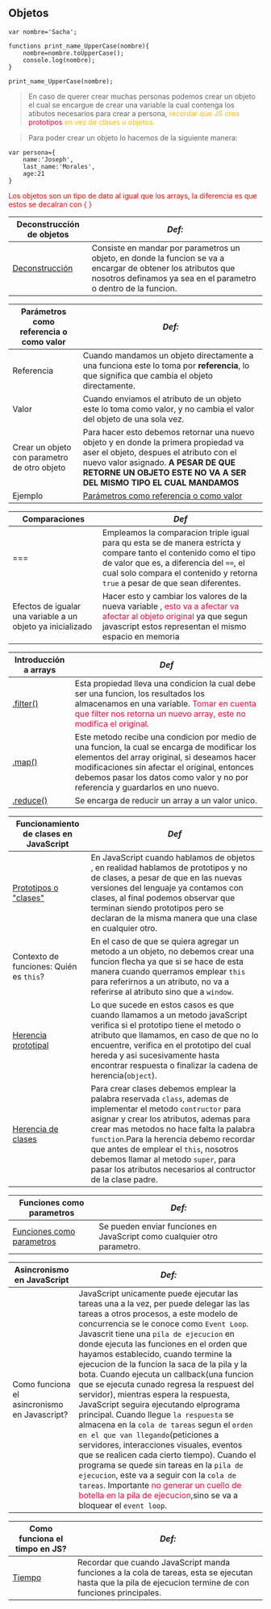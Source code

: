 Objetos
-------  
```
var nombre='Sacha';

functions print_name_UpperCase(nombre){
    nombre=nombre.toUpperCase();
    console.log(nombre);
}

print_name_UpperCase(nombre);
```
> En caso de querer crear muchas personas podemos crear un objeto el cual se encargue de crear una variable la  cual contenga los atibutos necesarios para crear a persona,<span style="color:#fcba03"> recordar que JS crea <span style="color:#fc0339">prototipos</span> en vez de clases u objetos.</span>

>  Para poder crear  un objeto lo hacemos de la siguiente manera:
```
var persona={
    name:'Joseph',
    last_name:'Morales',
    age:21
}
```
<p style="color:red">Los objetos son un tipo de dato al igual que los arrays,  la diferencia es que estos se  decalran con { }</p>


Deconstrucción de objetos | *Def:*
-----|------
[Deconstrucción](objetos.js) | Consiste en mandar por parametros un objeto, en donde la funcion se va a encargar de obtener los atributos que nosotros definamos ya sea en el parametro o dentro de la funcion.

Parámetros como referencia o como valor | *Def:*
-----|------
Referencia | Cuando mandamos un objeto directamente a una funciona este lo toma por **referencia**, lo que significa que cambia el objeto directamente.
Valor      | Cuando enviamos el atributo de un objeto este lo toma como valor, y no cambia el valor del objeto de una sola vez.
Crear un objeto con parametro de otro objeto| Para hacer esto debemos retornar una nuevo objeto y en donde la primera propiedad va aser el objeto, despues el atributo con el nuevo valor asignado. **A PESAR DE QUE RETORNE UN OBJETO ESTE NO VA A SER DEL MISMO TIPO EL CUAL MANDAMOS** 
Ejemplo|[Parámetros como referencia o como valor](Parametros_referencia_valor.js)

Comparaciones| *Def*
--------------|----
=== | Empleamos la comparacion triple igual para qu esta se de manera estricta y compare tanto el contenido como el tipo de valor que es, a diferencia del `==`, el cual solo compara el contenido y retorna `true` a pesar de que sean diferentes.
Efectos de igualar una variable a un objeto ya inicializado | Hacer esto  y cambiar los valores  de la nueva variable , <span style="color:#fc0339" >esto va a afectar va  afectar al objeto original</span> ya que segun javascript estos representan el mismo espacio en memoria

Introducción a arrays | *Def*
----|------
[.filter()](filter.js) | Esta propiedad lleva una condicion la cual debe ser una funcion, los resultados los almacenamos en una variable. <span style="color:#fc0339" >Tomar en cuenta que filter nos retorna un nuevo array, este no modifica el original</span>.
[.map()](map.js)| Este metodo recibe una condicion por medio de una funcion, la cual se encarga de modificar los elementos del array original, si deseamos hacer modificaciones sin afectar el original, entonces debemos pasar los datos como valor y no por referencia  y guardarlos en uno nuevo.
[.reduce()](reduce.js)| Se encarga de reducir un array a un valor unico.

Funcionamiento de clases en JavaScript| *Def*
----|---
[Prototipos o "clases"](clasesJavaScript.js) | En JavaScript cuando hablamos de objetos , en realidad hablamos de prototipos y no de clases, a pesar de que en las nuevas versiones del lenguaje ya contamos con clases, al final podemos observar que terminan siendo prototipos pero se declaran de la misma manera que una clase en cualquier otro.
Contexto de funciones: Quién es ```this```? | En el caso de que se quiera agregar un metodo a un objeto, no debemos crear una funcion flecha ya que si se hace de esta manera cuando querramos emplear ```this``` para referirnos a un atributo, no va a referirse al atributo sino que a `window`.
[Herencia prototipal](herenciaPrototipal.js)| Lo que sucede en estos casos es que cuando llamamos a un metodo javaScript verifica si el prototipo tiene el metodo o atributo que llamamos, en caso de que no lo encuentre, verifica en el prototipo del cual hereda y asi sucesivamente hasta encontrar respuesta o finalizar la cadena de herencia(`object`).
[Herencia de clases](clases_herencia.js)| Para crear clases debemos emplear la palabra reservada `class`, ademas de implementar el metodo `contructor` para asignar y crear los atributos, ademas para crear mas metodos no hace falta la palabra `function`.Para la herencia debemo recordar que antes de emplear el `this`, nosotros debemos llamar al metodo `super`, para pasar los atributos necesarios al contructor de la clase padre.

Funciones como parametros| *Def:*
---|---
[Funciones como parametros](FuncionesComoParametros.js)| Se pueden enviar funciones en JavaScript como cualquier otro parametro.

Asincronismo en JavaScript|*Def:*
---|---
Como funciona el asincronismo en Javascript?| JavaScript unicamente puede ejecutar las tareas una a la vez, per puede delegar las las tareas a otros procesos,  a este modelo de concurrencia se le conoce como `Event Loop`. Javascrit tiene una  `pila de ejecucion` en donde ejecuta las  funciones en el orden que hayamos establecido, cuando termine la ejecucion de la funcion la saca de la pila  y la bota. Cuando ejecuta un callback(una funcion que se ejecuta  cunado regresa la respuest del servidor),  mientras espera la respuesta, JavaScript seguira ejecutando elprograma principal. Cuando llegue `la respuesta` se almacena en la `cola de tareas` segun el `orden en el que van llegando`(peticiones a servidores, interacciones visuales, eventos que se realicen cada cierto tiempo). Cuando el programa se quede sin tareas en la `pila de ejecucion`, este va a seguir con la `cola de tareas`. Importante <span style="color:#fc0339" >no generar un cuello de botella en la pila de ejecucion</span>,sino se va a bloquear el `event loop`.

Como funciona el timpo en JS?| *Def:*
---|---
[Tiempo](tiempo.js)| Recordar que cuando JavaScript manda funciones a la cola de tareas, esta se ejecutan hasta que la pila de ejecucion termine de con funciones principales. 